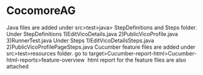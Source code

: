 # CocomoreAG
Java files are added under src>test>java> StepDefinitions and Steps folder.
Under StepDefinitions 1)EditVicoDetails.java 2)PublicVicoProfile.java  3)RunnerTest.java
Under Steps  1)EditVicoDetailsSteps.java   2)PublicVicoProfilePageSteps.java
Cucumber feature files are added under src>test>resources folder.
go to target>Cucumber-report-html>Cucumber-html-reports>feature-overview   html report for the feature files are also attached
